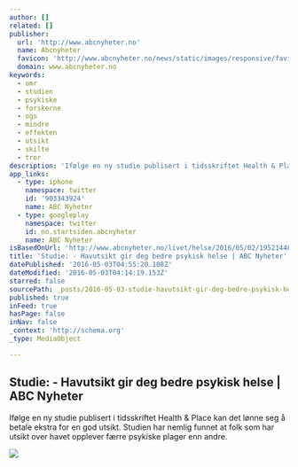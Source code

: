 ```yaml
---
author: []
related: []
publisher:
  url: 'http://www.abcnyheter.no'
  name: Abcnyheter
  favicon: 'http://www.abcnyheter.no/news/static/images/responsive/favicons/favicon.ico'
  domain: www.abcnyheter.no
keywords:
  - omr
  - studien
  - psykiske
  - forskerne
  - ogs
  - mindre
  - effekten
  - utsikt
  - skilte
  - tror
description: 'Ifølge en ny studie publisert i tidsskriftet Health & Place kan det lønne seg å betale ekstra for en god utsikt. Studien har nemlig funnet at folk som har utsikt over havet opplever færre psykiske plager enn andre.'
app_links:
  - type: iphone
    namespace: twitter
    id: '903343924'
    name: ABC Nyheter
  - type: googleplay
    namespace: twitter
    id: no.startsiden.abcnyheter
    name: ABC Nyheter
isBasedOnUrl: 'http://www.abcnyheter.no/livet/helse/2016/05/02/195214483/studie-havutsikt-gir-deg-bedre-psykisk-helse?autoplay=1'
title: 'Studie: - Havutsikt gir deg bedre psykisk helse | ABC Nyheter'
datePublished: '2016-05-03T04:55:20.108Z'
dateModified: '2016-05-03T04:14:19.153Z'
starred: false
sourcePath: _posts/2016-05-03-studie-havutsikt-gir-deg-bedre-psykisk-helse-or-abc-nyhete.md
published: true
inFeed: true
hasPage: false
inNav: false
_context: 'http://schema.org'
_type: MediaObject

---
```

<article style=""><h1>Studie: - Havutsikt gir deg bedre psykisk helse | ABC Nyheter</h1><p>Ifølge en ny studie publisert i tidsskriftet Health &amp; Place kan det lønne seg å betale ekstra for en god utsikt. Studien har nemlig funnet at folk som har utsikt over havet opplever færre psykiske plager enn andre.</p><img src="http://pipr.startsiden.no/abcn/resized/972x/https://wsvipr.startsiden.no/images/42/98/42985.jpg" /></article>